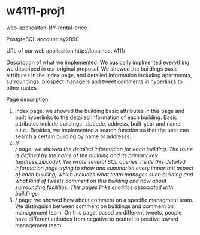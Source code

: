 # w4111-proj1
web-applicaiton-NY-rental-price

PostgreSQL account: sy2890

URL of our web application:http://localhost:4111/

Description of what we implemented: We basically implmented everything we descriped in our original proposal. We showed the buildings basic attributes in the index page, and detailed information including apartments, surroundings, prospect managers and tweet comments in hyperlinks to other routes.

Page description:
1. index page: we showed the building basic attributes in this page and built hyperlinks to the detailed information of each building. Basic attributes include buildings` zipcode, address, built-year and name e.t.c.. Besides, we implemented a search function so that the user can search a certain building by name or addresss.
2. /<name>/<address>/<zipcode> page: we showed the detailed information for each building. The route is defined by the name of the building and its primary key (address,zipcode). We wrote several SQL queries inside this detailed information page trying to show and summarize every important aspect of each building, which includes what team manages such building and what kind of tweets comment on this building and how about surrounding facilities. This pages links enetities associated with buildings.
3. /<teamname> page: we showed how about comment on a specific managment team. We distinguish between comment on buildings and comment on management team. On this page, based on different tweets, people have different attitudes from negative to neutral to positive toward management team. 
